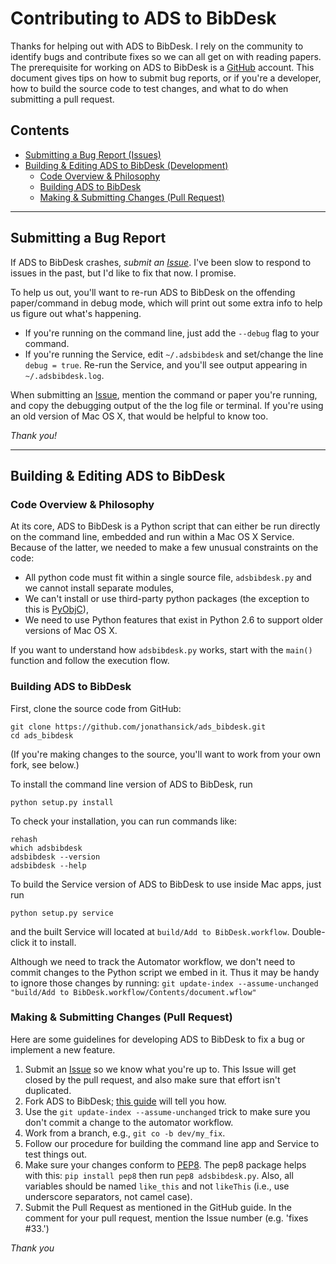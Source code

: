# Contributing to ADS to BibDesk

Thanks for helping out with ADS to BibDesk. I rely on the community to identify bugs and contribute fixes so we can all get on with reading papers. The prerequisite for working on ADS to BibDesk is a [GitHub](http://github.com) account. This document gives tips on how to submit bug reports, or if you're a developer, how to build the source code to test changes, and what to do when submitting a pull request.

## Contents

* [Submitting a Bug Report (Issues)](#issues)
* [Building & Editing ADS to BibDesk (Development)](#dev)
  - [Code Overview & Philosophy](#code-overview)
  - [Building ADS to BibDesk](#building)
  - [Making & Submitting Changes (Pull Request)](#pull-requests)

***

<a name="issues"></a>
## Submitting a Bug Report

If ADS to BibDesk crashes, *submit an [Issue](https://github.com/jonathansick/ads_bibdesk/issues)*. I've been slow to respond to issues in the past, but I'd like to fix that now. I promise.

To help us out, you'll want to re-run ADS to BibDesk on the offending paper/command in debug mode, which will print out some extra info to help us figure out what's happening.

- If you're running on the command line, just add the `--debug` flag to your command.
- If you're running the Service, edit `~/.adsbibdesk` and set/change the line `debug = true`. Re-run the Service, and you'll see output appearing in `~/.adsbibdesk.log`.

When submitting an [Issue](https://github.com/jonathansick/ads_bibdesk/issues), mention the command or paper you're running, and copy the debugging output of the the log file or terminal. If you're using an old version of Mac OS X, that would be helpful to know too.

*Thank you!*

***

<a name="dev"></a>
## Building & Editing ADS to BibDesk

<a name="code-overview"></a>
### Code Overview & Philosophy

At its core, ADS to BibDesk is a Python script that can either be run directly on the command line, embedded and run within a Mac OS X Service. Because of the latter, we needed to make a few unusual constraints on the code:

- All python code must fit within a single source file, `adsbibdesk.py` and we cannot install separate modules,
- We can't install or use third-party python packages (the exception to this is [PyObjC](http://pythonhosted.org/pyobjc/)),
- We need to use Python features that exist in Python 2.6 to support older versions of Mac OS X.

If you want to understand how `adsbibdesk.py` works, start with the `main()` function and follow the execution flow.

<a name="building"></a>
### Building ADS to BibDesk

First, clone the source code from GitHub:

    git clone https://github.com/jonathansick/ads_bibdesk.git
    cd ads_bibdesk

(If you're making changes to the source, you'll want to work from your own fork, see below.)

To install the command line version of ADS to BibDesk, run

    python setup.py install

To check your installation, you can run commands like:

    rehash
    which adsbibdesk
    adsbibdesk --version
    adsbibdesk --help

To build the Service version of ADS to BibDesk to use inside Mac apps, just run

    python setup.py service

and the built Service will located at `build/Add to BibDesk.workflow`. Double-click it to install.

Although we need to track the Automator workflow, we don't need to commit changes to the Python script we embed in it. Thus it may be handy to ignore those changes by running: `git update-index --assume-unchanged "build/Add to BibDesk.workflow/Contents/document.wflow"`

<a name="pull-request"></a>
### Making & Submitting Changes (Pull Request)

Here are some guidelines for developing ADS to BibDesk to fix a bug or implement a new feature.

1. Submit an [Issue](https://github.com/jonathansick/ads_bibdesk/issues) so we know what you're up to. This Issue will get closed by the pull request, and also make sure that effort isn't duplicated.
2. Fork ADS to BibDesk; [this guide](https://guides.github.com/activities/forking/) will tell you how.
3. Use the `git update-index --assume-unchanged` trick to make sure you don't commit a change to the automator workflow.
4. Work from a branch, e.g., `git co -b dev/my_fix`.
5. Follow our procedure for building the command line app and Service to test things out.
6. Make sure your changes conform to [PEP8](http://legacy.python.org/dev/peps/pep-0008/). The pep8 package helps with this: `pip install pep8` then run `pep8 adsbibdesk.py`. Also, all variables should be named `like_this` and not `likeThis` (i.e., use underscore separators, not camel case).
7. Submit the Pull Request as mentioned in the GitHub guide. In the comment for your pull request, mention the Issue number (e.g. 'fixes #33.')

*Thank you*
